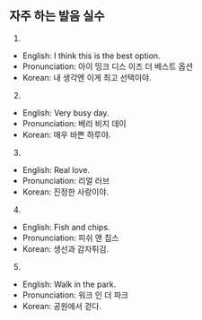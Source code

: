 ## 자주 하는 발음 실수

1.
- English: I think this is the best option.
- Pronunciation: 아이 띵크 디스 이즈 더 베스트 옵션
- Korean: 내 생각엔 이게 최고 선택이야.

2.
- English: Very busy day.
- Pronunciation: 베리 비지 데이
- Korean: 매우 바쁜 하루야.

3.
- English: Real love.
- Pronunciation: 리얼 러브
- Korean: 진정한 사랑이야.

4.
- English: Fish and chips.
- Pronunciation: 피쉬 앤 칩스
- Korean: 생선과 감자튀김.

5.
- English: Walk in the park.
- Pronunciation: 워크 인 더 파크
- Korean: 공원에서 걷다.
